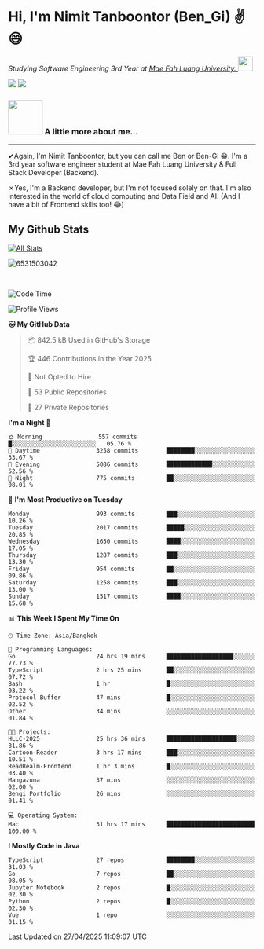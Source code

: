 # Hi, I'm Nimit Tanboontor (Ben_Gi) ✌😄
<p><em>Studying Software Engineering 3rd Year at <a href="https://en.mfu.ac.th/home.html"> Mae Fah Luang University.
</a><img src="https://media.giphy.com/media/WUlplcMpOCEmTGBtBW/giphy.gif" width="30"> </em></p>


[![](https://img.shields.io/badge/linkedin-%230077B5.svg?style=for-the-badge&logo=linkedin)]([https://www.linkedin.com/in/thanaphoom-babparn/](https://www.linkedin.com/in/nimit-tanbooutor-798139246/))
[![](https://img.shields.io/badge/Medium-12100E?style=for-the-badge&logo=medium&logoColor=white)](https://medium.com/@nimittanbooutor)

### <img src="https://media.giphy.com/media/VgCDAzcKvsR6OM0uWg/giphy.gif" width="70"> A little more about me...  

<hr> <!-- Horizontal line -->

&#10004;Again, I'm Nimit Tanboontor, but you can call me Ben or Ben-Gi 😁. I'm a 3rd year software engineer student at Mae Fah Luang University & Full Stack Developer (Backend).

&#10007;Yes, I'm a Backend developer, but I'm not focused solely on that. I'm also interested in the world of cloud computing and Data Field and AI. (And I have a bit of Frontend skills too! 😂)


## My Github Stats

[![All Stats](https://github-readme-stats.vercel.app/api?username=6531503042&show_icons=true&theme=algolia)](https://github.com/6531503042)

<p><img align="center" src="https://github-readme-streak-stats.herokuapp.com/?user=6531503042&" alt="6531503042" /></p>

<br />


<!--START_SECTION:waka-->
![Code Time](http://img.shields.io/badge/Code%20Time-510%20hrs%2024%20mins-blue)

![Profile Views](http://img.shields.io/badge/Profile%20Views-2-blue)

**🐱 My GitHub Data** 

> 📦 842.5 kB Used in GitHub's Storage 
 > 
> 🏆 446 Contributions in the Year 2025
 > 
> 🚫 Not Opted to Hire
 > 
> 📜 53 Public Repositories 
 > 
> 🔑 27 Private Repositories 
 > 
**I'm a Night 🦉** 

```text
🌞 Morning                557 commits         █░░░░░░░░░░░░░░░░░░░░░░░░   05.76 % 
🌆 Daytime                3258 commits        ████████░░░░░░░░░░░░░░░░░   33.67 % 
🌃 Evening                5086 commits        █████████████░░░░░░░░░░░░   52.56 % 
🌙 Night                  775 commits         ██░░░░░░░░░░░░░░░░░░░░░░░   08.01 % 
```
📅 **I'm Most Productive on Tuesday** 

```text
Monday                   993 commits         ███░░░░░░░░░░░░░░░░░░░░░░   10.26 % 
Tuesday                  2017 commits        █████░░░░░░░░░░░░░░░░░░░░   20.85 % 
Wednesday                1650 commits        ████░░░░░░░░░░░░░░░░░░░░░   17.05 % 
Thursday                 1287 commits        ███░░░░░░░░░░░░░░░░░░░░░░   13.30 % 
Friday                   954 commits         ██░░░░░░░░░░░░░░░░░░░░░░░   09.86 % 
Saturday                 1258 commits        ███░░░░░░░░░░░░░░░░░░░░░░   13.00 % 
Sunday                   1517 commits        ████░░░░░░░░░░░░░░░░░░░░░   15.68 % 
```


📊 **This Week I Spent My Time On** 

```text
🕑︎ Time Zone: Asia/Bangkok

💬 Programming Languages: 
Go                       24 hrs 19 mins      ███████████████████░░░░░░   77.73 % 
TypeScript               2 hrs 25 mins       ██░░░░░░░░░░░░░░░░░░░░░░░   07.72 % 
Bash                     1 hr                █░░░░░░░░░░░░░░░░░░░░░░░░   03.22 % 
Protocol Buffer          47 mins             █░░░░░░░░░░░░░░░░░░░░░░░░   02.52 % 
Other                    34 mins             ░░░░░░░░░░░░░░░░░░░░░░░░░   01.84 % 

🐱‍💻 Projects: 
HLLC-2025                25 hrs 36 mins      ████████████████████░░░░░   81.86 % 
Cartoon-Reader           3 hrs 17 mins       ███░░░░░░░░░░░░░░░░░░░░░░   10.51 % 
ReadRealm-Frontend       1 hr 3 mins         █░░░░░░░░░░░░░░░░░░░░░░░░   03.40 % 
Mangazuna                37 mins             ░░░░░░░░░░░░░░░░░░░░░░░░░   02.00 % 
Bengi_Portfolio          26 mins             ░░░░░░░░░░░░░░░░░░░░░░░░░   01.41 % 

💻 Operating System: 
Mac                      31 hrs 17 mins      █████████████████████████   100.00 % 
```

**I Mostly Code in Java** 

```text
TypeScript               27 repos            ████████░░░░░░░░░░░░░░░░░   31.03 % 
Go                       7 repos             ██░░░░░░░░░░░░░░░░░░░░░░░   08.05 % 
Jupyter Notebook         2 repos             █░░░░░░░░░░░░░░░░░░░░░░░░   02.30 % 
Python                   2 repos             █░░░░░░░░░░░░░░░░░░░░░░░░   02.30 % 
Vue                      1 repo              ░░░░░░░░░░░░░░░░░░░░░░░░░   01.15 % 
```




 Last Updated on 27/04/2025 11:09:07 UTC
<!--END_SECTION:waka-->
